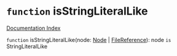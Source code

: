# `function` isStringLiteralLike

[Documentation Index](../README.md)

`function` isStringLiteralLike(node: [Node](../interface.Node/README.md) | [FileReference](../interface.FileReference/README.md)): node `is` StringLiteralLike

